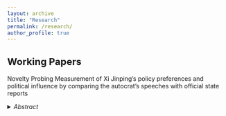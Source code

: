 ```yaml
---
layout: archive
title: "Research"
permalink: /research/
author_profile: true
---
```


<script async src="https://www.googletagmanager.com/gtag/js?id=G-JXH49J0PEN"></script>
<script>
  window.dataLayer = window.dataLayer || [];
  function gtag(){dataLayer.push(arguments);}
  gtag('js', new Date());

  gtag('config', 'G-JXH49J0PEN');
</script> 


<h2 style="font-size:22px; "> Working Papers</h2>

<p>
<p>
  
Novelty Probing
Measurement of Xi Jinping’s policy preferences and political influence by comparing the autocrat’s speeches with official state reports 
<details>
  <summary><i>Abstract</i></summary>

The leader’s preferences shape policy outcomes, however, the lack of accurate tools to measure
the leader’s priorities, especially among autocrats, leads to overlooking these preferences as part
of elite decision-making processes. To solve that, this paper introduces Novelty Probing, a new
method for measuring the policy priorities of political elites across topics, and their influence on the
same topics. This framework quantifies the novelty and influence of a leader’s ideas by utilizing
semantic similarity between sentence embeddings to assess the deviation of their speeches from
official propaganda, constructing indices for a leader’s novelty, and influence across policy topics.
The Novelty and Influence indices are combined to create the Dominance Index, a metric for a
leader’s ability to implement their novelty into policymaking.
The paper exemplifies the method in the field of Chinese elite politics, by applying the Novelty
Probing framework to Xi Jinping, using a corpus of Xi’s speeches and 179823 China’s State-Councilissued
communications. Hence, this study measures Xi’s policy novelty, level of influence, and
dominance over China. To represent the usage of the measures, the paper provides five empirical
results to study patterns of Chinese elite politics. First, Novelty Probing is used for a mini case
study of the effect of Xi on Health policy, by highlighting key speeches, and policy documents
affected by these speeches. Second, the method is employed to reveal temporal patterns in Chinese
elite politics. Third, Novelty Probing constructs a quantitative case for comparison Between Xi
and Li Keqiang, the primer of China, and indices are used to study Xi’s consolidation of power
after the 19th Party Congress. Fourth, the author conducts audience analysis for Xi’s speeches.
Fifth, the framework aggregated evidence that indicates Xi has only minor dominance over foreign
policy making in China.
</details>

<p>
<p>
